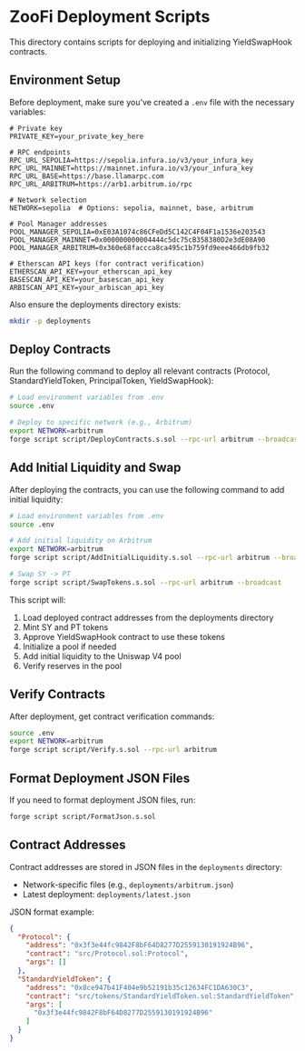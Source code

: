 # ZooFi Deployment Scripts

This directory contains scripts for deploying and initializing YieldSwapHook contracts.

## Environment Setup

Before deployment, make sure you've created a `.env` file with the necessary variables:

```
# Private key
PRIVATE_KEY=your_private_key_here

# RPC endpoints
RPC_URL_SEPOLIA=https://sepolia.infura.io/v3/your_infura_key
RPC_URL_MAINNET=https://mainnet.infura.io/v3/your_infura_key
RPC_URL_BASE=https://base.llamarpc.com
RPC_URL_ARBITRUM=https://arb1.arbitrum.io/rpc

# Network selection
NETWORK=sepolia  # Options: sepolia, mainnet, base, arbitrum

# Pool Manager addresses
POOL_MANAGER_SEPOLIA=0xE03A1074c86CFeDd5C142C4F04F1a1536e203543
POOL_MANAGER_MAINNET=0x000000000004444c5dc75cB358380D2e3dE08A90
POOL_MANAGER_ARBITRUM=0x360e68faccca8ca495c1b759fd9eee466db9fb32

# Etherscan API keys (for contract verification)
ETHERSCAN_API_KEY=your_etherscan_api_key
BASESCAN_API_KEY=your_basescan_api_key
ARBISCAN_API_KEY=your_arbiscan_api_key
```

Also ensure the deployments directory exists:

```bash
mkdir -p deployments
```

## Deploy Contracts

Run the following command to deploy all relevant contracts (Protocol, StandardYieldToken, PrincipalToken, YieldSwapHook):

```bash
# Load environment variables from .env
source .env

# Deploy to specific network (e.g., Arbitrum)
export NETWORK=arbitrum
forge script script/DeployContracts.s.sol --rpc-url arbitrum --broadcast --verify
```

## Add Initial Liquidity and Swap

After deploying the contracts, you can use the following command to add initial liquidity:

```bash
# Load environment variables from .env
source .env

# Add initial liquidity on Arbitrum
export NETWORK=arbitrum
forge script script/AddInitialLiquidity.s.sol --rpc-url arbitrum --broadcast

# Swap SY -> PT
forge script script/SwapTokens.s.sol --rpc-url arbitrum --broadcast
```

This script will:
1. Load deployed contract addresses from the deployments directory
2. Mint SY and PT tokens
3. Approve YieldSwapHook contract to use these tokens
4. Initialize a pool if needed
5. Add initial liquidity to the Uniswap V4 pool
6. Verify reserves in the pool

## Verify Contracts

After deployment, get contract verification commands:

```bash
source .env
export NETWORK=arbitrum
forge script script/Verify.s.sol --rpc-url arbitrum
```

## Format Deployment JSON Files

If you need to format deployment JSON files, run:

```bash
forge script script/FormatJson.s.sol
```

## Contract Addresses

Contract addresses are stored in JSON files in the `deployments` directory:
- Network-specific files (e.g., `deployments/arbitrum.json`)
- Latest deployment: `deployments/latest.json`

JSON format example:
```json
{
  "Protocol": {
    "address": "0x3f3e44fc9842F8bF64D8277D2559130191924B96",
    "contract": "src/Protocol.sol:Protocol",
    "args": []
  },
  "StandardYieldToken": {
    "address": "0x8ce947b41F404e9b52191b35c12634FC1DA630C3",
    "contract": "src/tokens/StandardYieldToken.sol:StandardYieldToken", 
    "args": [
      "0x3f3e44fc9842F8bF64D8277D2559130191924B96"
    ]
  }
}
```
